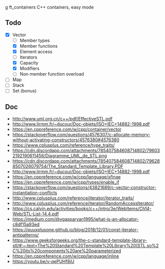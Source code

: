 g ft_containers
C++ containers, easy mode

## Todo

- [x] Vector
	- [ ] Member types
	- [x] Member functions
	- [x] Element access
	- [ ] Iterators
	- [x] Capacity
	- [x] Modifiers
	- [ ] Non member function overload
- [ ] Map
- [ ] Stack
- [ ] Set (bonus)

## Doc

- http://www.uml.org.cn/c++/pdf/EffectiveSTL.pdf
- http://www.lirmm.fr/~ducour/Doc-objets/ISO+IEC+14882-1998.pdf
- https://en.cppreference.com/w/cpp/container/vector
- https://stackoverflow.com/questions/4576307/c-allocate-memory-without-activating-constructors/4576380#4576380
- https://www.cplusplus.com/reference/type_traits/
- https://cdn.discordapp.com/attachments/785407584608714802/796032192190611456/Diagramme_UML_de_STL.png
- https://cdn.discordapp.com/attachments/785407584608714802/796288507026079754/The_Standard_Template_Library.PDF
- http://www.lirmm.fr/~ducour/Doc-objets/ISO+IEC+14882-1998.pdf
- https://en.cppreference.com/w/cpp/language/sfinae
- https://en.cppreference.com/w/cpp/types/enable_if
- https://stackoverflow.com/questions/43821689/c-vector-constructor-instantiation-conflicts
- http://www.cplusplus.com/reference/iterator/iterator_traits/
- http://www.cplusplus.com/reference/iterator/RandomAccessIterator/
- https://cs.calvin.edu/activities/books/c++/intro/3e/WebItems/Ch14-Web/STL-List-14.4.pdf
- https://medium.com/@vgasparyan1995/what-is-an-allocator-c8df15a93ed
- https://quuxplusone.github.io/blog/2018/12/01/const-iterator-antipatterns/
- https://www.geeksforgeeks.org/the-c-standard-template-library-stl/#:~:text=The%20Standard%20Template%20Library%20(STL,so%2C%20its%20components%20are%20parameterized
- https://en.cppreference.com/w/cpp/language/inline
- https://youtu.be/v-qePUHf8iU
